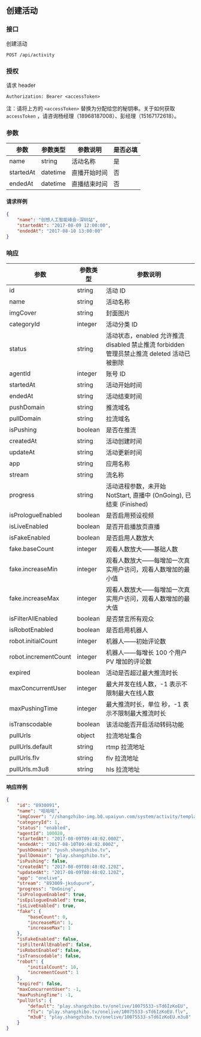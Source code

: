 ## 创建活动

### 接口

创建活动

```
POST /api/activity
```

### 授权

请求 header

```http
Authorization: Bearer <accessToken>
```

注：请将上方的 `<accessToken>` 替换为分配给您的秘钥串。关于如何获取 `accessToken` ，请咨询杨经理（18968187008）、彭经理（15167172618）。

### 参数

| 参数      | 参数类型 | 参数说明     | 是否必填 |
| --------- | -------- | ------------ | -------- |
| name      | string   | 活动名称     | 是       |
| startedAt | datetime | 直播开始时间 | 否       |
| endedAt   | datetime | 直播结束时间 | 否       |

#### 请求样例

```json
{
    "name": "创想人工智能峰会-深圳站",
    "startedAt": "2017-08-09 12:00:00",
    "endedAt": "2017-08-10 13:00:00"
}
```

### 响应

| 参数                 | 参数类型 | 参数说明                                                                                   |
| -------------------- | -------- | ------------------------------------------------------------------------------------------ |
| id                   | string   | 活动 ID                                                                                    |
| name                 | string   | 活动名称                                                                                   |
| imgCover             | string   | 封面图片                                                                                   |
| categoryId           | integer  | 活动分类 ID                                                                                |
| status               | string   | 活动状态，enabled 允许推流 disabled 禁止推流 forbidden 管理员禁止推流 deleted 活动已被删除 |
| agentId              | integer  | 账号 ID                                                                                    |
| startedAt            | string   | 活动开始时间                                                                               |
| endedAt              | string   | 活动结束时间                                                                               |
| pushDomain           | string   | 推流域名                                                                                   |
| pullDomain           | string   | 拉流域名                                                                                   |
| isPushing            | boolean  | 是否在推流                                                                                 |
| createdAt            | string   | 活动创建时间                                                                               |
| updateAt             | string   | 活动更新时间                                                                               |
| app                  | string   | 应用名称                                                                                   |
| stream               | string   | 流名称                                                                                     |
| progress             | string   | 活动进程参数，未开始 NotStart, 直播中 \(OnGoing\), 已结束 \(Finished\)                     |
| isPrologueEnabled    | boolean  | 是否启用预设视频                                                                           |
| isLiveEnabled        | boolean  | 是否开启播放页直播                                                                         |
| isFakeEnabled        | boolean  | 是否启用人数放大                                                                           |
| fake.baseCount       | integer  | 观看人数放大——基础人数                                                                     |
| fake.increaseMin     | integer  | 观看人数放大——每增加一次真实用户访问，观看人数增加的最小值                                 |
| fake.increaseMax     | integer  | 观看人数放大——每增加一次真实用户访问，观看人数增加的最大值                                 |
| isFilterAllEnabled   | boolean  | 是否禁言所有观众                                                                           |
| isRobotEnabled       | boolean  | 是否启用机器人                                                                             |
| robot.initialCount   | integer  | 机器人——初始评论数                                                                         |
| robot.incrementCount | integer  | 机器人——每增长 100 个用户 PV 增加的评论数                                                  |
| expired              | boolean  | 活动是否超过最大推流时长                                                                   |
| maxConcurrentUser    | integer  | 最大并发在线人数，-1 表示不限制最大在线人数                                                |
| maxPushingTime       | integer  | 最大推流时长，单位 秒，-1 表示不限制最大推流时长                                           |
| isTranscodable       | boolean  | 该活动能否开启活动转码功能                                                                 |
| pullUrls             | object   | 拉流地址集合                                                                               |
| pullUrls.default     | string   | rtmp 拉流地址                                                                              |
| pullUrls.flv         | string   | flv 拉流地址                                                                               |
| pullUrls.m3u8        | string   | hls 拉流地址                                                                               |

#### 响应样例

```json
{
    "id": "8930091",
    "name": "哈哈哈",
    "imgCover": "//shangzhibo-img.b0.upaiyun.com/system/activity/template/default-preview.jpg",
    "categoryId": 1,
    "status": "enabled",
    "agentId": 100020,
    "startedAt": "2017-08-09T09:48:02.000Z",
    "endedAt": "2017-08-10T09:48:02.000Z",
    "pushDomain": "push.shangzhibo.tv",
    "pullDomain": "play.shangzhibo.tv",
    "isPushing": false,
    "createdAt": "2017-08-09T08:48:02.120Z",
    "updatedAt": "2017-08-09T08:48:02.120Z",
    "app": "onelive",
    "stream": "893009-jksdupure",
    "progress": "OnGoing",
    "isPrologueEnabled": true,
    "isEpilogueEnabled": true,
    "isLiveEnabled": true,
    "fake": {
        "baseCount": 0,
        "increaseMin": 1,
        "increaseMax": 1
    },
    "isFakeEnabled": false,
    "isFilterAllEnabled": false,
    "isRobotEnabled": false,
    "isTranscodable": false,
    "robot": {
        "initialCount": 10,
        "incrementCount": 1
    },
    "expired": false,
    "maxConcurrentUser": -1,
    "maxPushingTime": -1,
    "pullUrls": {
        "default": "play.shangzhibo.tv/onelive/10075533-sTd6IzKoEU",
        "flv": "play.shangzhibo.tv/onelive/10075533-sTd6IzKoEU.flv",
        "m3u8": "play.shangzhibo.tv/onelive/10075533-sTd6IzKoEU.m3u8"
    }
}
```
